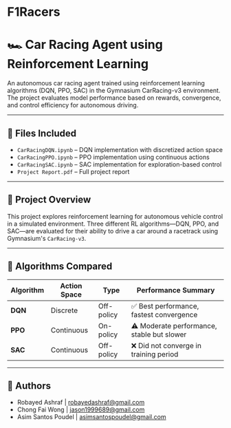 # F1Racers

# 🏎️ Car Racing Agent using Reinforcement Learning

An autonomous car racing agent trained using reinforcement learning algorithms (DQN, PPO, SAC) in the Gymnasium CarRacing-v3 environment. The project evaluates model performance based on rewards, convergence, and control efficiency for autonomous driving.

---

## 📁 Files Included

- `CarRacingDQN.ipynb` – DQN implementation with discretized action space  
- `CarRacingPPO.ipynb` – PPO implementation using continuous actions  
- `CarRacingSAC.ipynb` – SAC implementation for exploration-based control  
- `Project Report.pdf` – Full project report  

---

## 📌 Project Overview

This project explores reinforcement learning for autonomous vehicle control in a simulated environment. Three different RL algorithms—DQN, PPO, and SAC—are evaluated for their ability to drive a car around a racetrack using Gymnasium's `CarRacing-v3`.

---

## 🧠 Algorithms Compared

| Algorithm | Action Space | Type         | Performance Summary              |
|-----------|--------------|--------------|----------------------------------|
| **DQN**   | Discrete     | Off-policy   | ✅ Best performance, fastest convergence |
| **PPO**   | Continuous   | On-policy    | ⚠️ Moderate performance, stable but slower |
| **SAC**   | Continuous   | Off-policy   | ❌ Did not converge in training period |

---


## 👥 Authors

- Robayed Ashraf | robayedashraf@gmail.com
- Chong Fai Wong | jason1999689@gmail.com
- Asim Santos Poudel | asimsantospoudel@gmail.com
